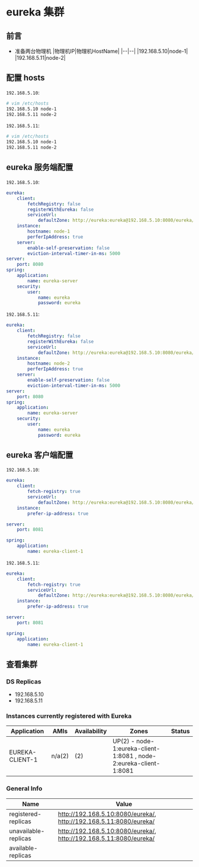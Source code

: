 # eureka 集群

## 前言

- 准备两台物理机
    |物理机IP|物理机HostName|
    |--|--|
    |192.168.5.10|node-1|
    |192.168.5.11|node-2|

## 配置 hosts

```192.168.5.10```:

```bash
# vim /etc/hosts
192.168.5.10 node-1
192.168.5.11 node-2
```

```192.168.5.11```:

```bash
# vim /etc/hosts
192.168.5.10 node-1
192.168.5.11 node-2
```

## eureka 服务端配置

```192.168.5.10```:

```yml
eureka:
    client:
        fetchRegistry: false
        registerWithEureka: false
        serviceUrl:
            defaultZone: http://eureka:eureka@192.168.5.10:8080/eureka/,http://eureka:eureka@192.168.5.11:8080/eureka/
    instance:
        hostname: node-1
        perferIpAddress: true
    server:
        enable-self-preservation: false
        eviction-interval-timer-in-ms: 5000
server:
    port: 8080
spring:
    application:
        name: eureka-server
    security:
        user:
            name: eureka
            password: eureka
```

```192.168.5.11```:

```yml
eureka:
    client:
        fetchRegistry: false
        registerWithEureka: false
        serviceUrl:
            defaultZone: http://eureka:eureka@192.168.5.10:8080/eureka/,http://eureka:eureka@192.168.5.11:8080/eureka/
    instance:
        hostname: node-2
        perferIpAddress: true
    server:
        enable-self-preservation: false
        eviction-interval-timer-in-ms: 5000
server:
    port: 8080
spring:
    application:
        name: eureka-server
    security:
        user:
            name: eureka
            password: eureka
```

## eureka 客户端配置

```192.168.5.10```:

```yml
eureka:
    client:
        fetch-registry: true
        serviceUrl:
            defaultZone: http://eureka:eureka@192.168.5.10:8080/eureka/,http://eureka:eureka@192.168.5.11:8080/eureka/
    instance:
        prefer-ip-address: true

server:
    port: 8081

spring:
    application:
        name: eureka-client-1
```

```192.168.5.11```:

```yml
eureka:
    client:
        fetch-registry: true
        serviceUrl:
            defaultZone: http://eureka:eureka@192.168.5.10:8080/eureka/,http://eureka:eureka@192.168.5.11:8080/eureka/
    instance:
        prefer-ip-address: true

server:
    port: 8081

spring:
    application:
        name: eureka-client-1
```

## 查看集群

### DS Replicas
- 192.168.5.10
- 192.168.5.11

### Instances currently registered with Eureka

|Application|AMIs|Availability|Zones|Status|
|--|--|--|--|--|
|EUREKA-CLIENT-1|n/a(2)|(2)|UP(2) - node-1:eureka-client-1:8081 , node-2:eureka-client-1:8081|

### General Info
|Name|Value|
|--|--|
|registered-replicas|http://192.168.5.10:8080/eureka/, http://192.168.5.11:8080/eureka/|
|unavailable-replicas|http://192.168.5.10:8080/eureka/, http://192.168.5.11:8080/eureka/|
|available-replicas||
